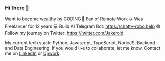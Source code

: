 ### Hi there 👋

Want to become wealthy by CODING 🚀 Fan of Remote Work ✈️ Was Freelancer for 12 years 💻 Build AI Telegram Bot: https://chatty-robo.help 🟢 Follow my journey on Twitter: https://twitter.com/Jakeroid

My current tech stack: Python, Javascript, TypeScript, NodeJS, Backend and Data Engineering.
If you would like to collaborate, let me know. Contact me on [LinkedIn](https://www.linkedin.com/in/ivan-karabadzhak-42712113b/) or [Upwork](https://www.upwork.com/freelancers/ivank6).

<!--
**Jakeroid/Jakeroid** is a ✨ _special_ ✨ repository because its `README.md` (this file) appears on your GitHub profile.

Here are some ideas to get you started:

- 🔭 I’m currently working on ...
- 🌱 I’m currently learning ...
- 👯 I’m looking to collaborate on ...
- 🤔 I’m looking for help with ...
- 💬 Ask me about ...
- 📫 How to reach me: ...
- 😄 Pronouns: ...
- ⚡ Fun fact: ...
-->
